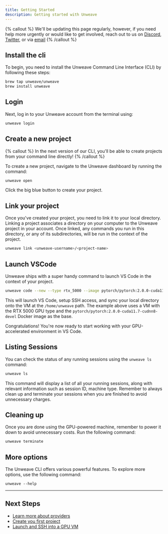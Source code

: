 ```yaml
---
title: Getting Started
description: Getting started with Unweave
---
```


{% callout %}
We'll be updating this page regularly, however, if you need help more urgently or would like to get 
involved, reach out to us on [Discord](https://discord.gg/ydyVHbFjPt), [Twitter](https://twitter.com/unweaveio), or via
[email](mailto:info@unweave.io)
{% /callout %}


## Install the cli
To begin, you need to install the Unweave Command Line Interface (CLI) by following these steps:

```bash
brew tap unweave/unweave
brew install unweave
```

## Login
Next, log in to your Unweave account from the terminal using:

```bash
unweave login
```

## Create a new project

{% callout %}
In the next version of our CLI, you'll be able to create projects from your command line directly!
{% /callout %}

To create a new project, navigate to the Unweave dashboard by running the command:

```bash
unweave open
```

Click the big blue button to create your project.

## Link your project

Once you've created your project, you need to link it to your local directory. Linking a 
project associates a directory on your computer to the Unweave project in your account. Once 
linked, any commands you run in this directory, or any of its subdirectories, will be run
in the context of the project.

```bash
unweave link <unweave-username>/<project-name>
```

## Launch VSCode 

Unweave ships with a super handy command to launch VS Code in the context of your project.

```bash
unweave code --new --type rtx_5000 --image pytorch/pytorch:2.0.0-cuda11.7-cudnn8-devel
```

This  will launch VS Code, setup SSH access, and sync your local directory onto the VM at 
the `/home/unweave` path.  The example above uses a VM with the RTX 5000 GPU type and 
the `pytorch/pytorch:2.0.0-cuda11.7-cudnn8-devel` Docker image as the base.

Congratulations! You're now ready to start working with your GPU-accelerated environment in VS Code.

## Listing Sessions

You can check the status of any running sessions using the `unweave ls` command: 

```bash
unweave ls
```

This command will display a list of all your running sessions, along with relevant 
information such as session ID, machine type. Remember to always clean up and terminate 
your sessions when you are finished to avoid unnecessary charges.

## Cleaning up

Once you are done using the GPU-powered machine, remember to power it down to avoid 
unnecessary costs. Run the following command:

```bash
unweave terminate
```

## More options

The Unweave CLI offers various powerful features. To explore more options, use the following command:

```
unweave --help
```

---

## Next Steps

- [Learn more about providers](./providers)
- [Create you first project](./projects)
- [Launch and SSH into a GPU VM](./sessions)
